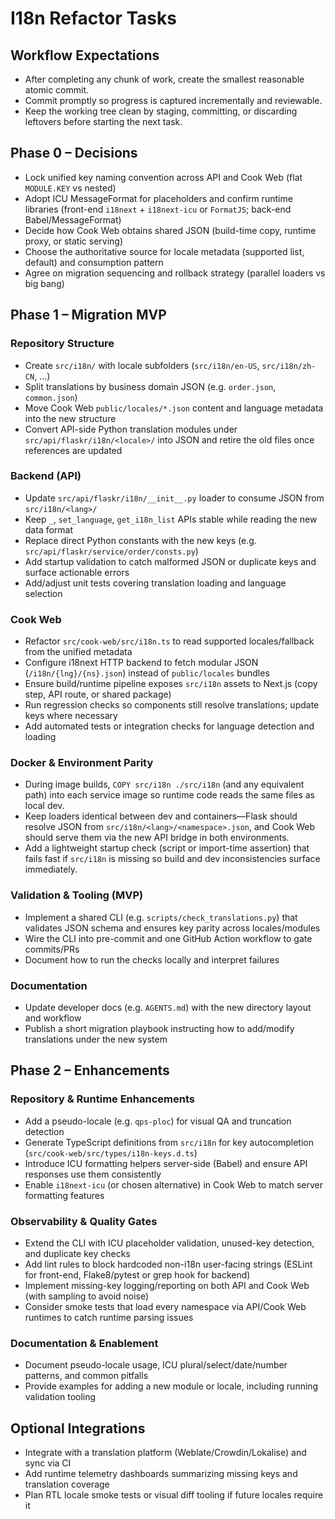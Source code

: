 # I18n Refactor Tasks

## Workflow Expectations
- After completing any chunk of work, create the smallest reasonable atomic commit.
- Commit promptly so progress is captured incrementally and reviewable.
- Keep the working tree clean by staging, committing, or discarding leftovers before starting the next task.

## Phase 0 – Decisions
- Lock unified key naming convention across API and Cook Web (flat `MODULE.KEY` vs nested)
- Adopt ICU MessageFormat for placeholders and confirm runtime libraries (front-end `i18next` + `i18next-icu` or `FormatJS`; back-end Babel/MessageFormat)
- Decide how Cook Web obtains shared JSON (build-time copy, runtime proxy, or static serving)
- Choose the authoritative source for locale metadata (supported list, default) and consumption pattern
- Agree on migration sequencing and rollback strategy (parallel loaders vs big bang)

## Phase 1 – Migration MVP

### Repository Structure
- Create `src/i18n/` with locale subfolders (`src/i18n/en-US`, `src/i18n/zh-CN`, ...)
- Split translations by business domain JSON (e.g. `order.json`, `common.json`)
- Move Cook Web `public/locales/*.json` content and language metadata into the new structure
- Convert API-side Python translation modules under `src/api/flaskr/i18n/<locale>/` into JSON and retire the old files once references are updated

### Backend (API)
- Update `src/api/flaskr/i18n/__init__.py` loader to consume JSON from `src/i18n/<lang>/`
- Keep `_`, `set_language`, `get_i18n_list` APIs stable while reading the new data format
- Replace direct Python constants with the new keys (e.g. `src/api/flaskr/service/order/consts.py`)
- Add startup validation to catch malformed JSON or duplicate keys and surface actionable errors
- Add/adjust unit tests covering translation loading and language selection

### Cook Web
- Refactor `src/cook-web/src/i18n.ts` to read supported locales/fallback from the unified metadata
- Configure i18next HTTP backend to fetch modular JSON (`/i18n/{lng}/{ns}.json`) instead of `public/locales` bundles
- Ensure build/runtime pipeline exposes `src/i18n` assets to Next.js (copy step, API route, or shared package)
- Run regression checks so components still resolve translations; update keys where necessary
- Add automated tests or integration checks for language detection and loading

### Docker & Environment Parity
- During image builds, `COPY src/i18n ./src/i18n` (and any equivalent path) into each service image so runtime code reads the same files as local dev.
- Keep loaders identical between dev and containers—Flask should resolve JSON from `src/i18n/<lang>/<namespace>.json`, and Cook Web should serve them via the new API bridge in both environments.
- Add a lightweight startup check (script or import-time assertion) that fails fast if `src/i18n` is missing so build and dev inconsistencies surface immediately.

### Validation & Tooling (MVP)
- Implement a shared CLI (e.g. `scripts/check_translations.py`) that validates JSON schema and ensures key parity across locales/modules
- Wire the CLI into pre-commit and one GitHub Action workflow to gate commits/PRs
- Document how to run the checks locally and interpret failures

### Documentation
- Update developer docs (e.g. `AGENTS.md`) with the new directory layout and workflow
- Publish a short migration playbook instructing how to add/modify translations under the new system

## Phase 2 – Enhancements

### Repository & Runtime Enhancements
- Add a pseudo-locale (e.g. `qps-ploc`) for visual QA and truncation detection
- Generate TypeScript definitions from `src/i18n` for key autocompletion (`src/cook-web/src/types/i18n-keys.d.ts`)
- Introduce ICU formatting helpers server-side (Babel) and ensure API responses use them consistently
- Enable `i18next-icu` (or chosen alternative) in Cook Web to match server formatting features

### Observability & Quality Gates
- Extend the CLI with ICU placeholder validation, unused-key detection, and duplicate key checks
- Add lint rules to block hardcoded non-i18n user-facing strings (ESLint for front-end, Flake8/pytest or grep hook for backend)
- Implement missing-key logging/reporting on both API and Cook Web (with sampling to avoid noise)
- Consider smoke tests that load every namespace via API/Cook Web runtimes to catch runtime parsing issues

### Documentation & Enablement
- Document pseudo-locale usage, ICU plural/select/date/number patterns, and common pitfalls
- Provide examples for adding a new module or locale, including running validation tooling

## Optional Integrations
- Integrate with a translation platform (Weblate/Crowdin/Lokalise) and sync via CI
- Add runtime telemetry dashboards summarizing missing keys and translation coverage
- Plan RTL locale smoke tests or visual diff tooling if future locales require it
